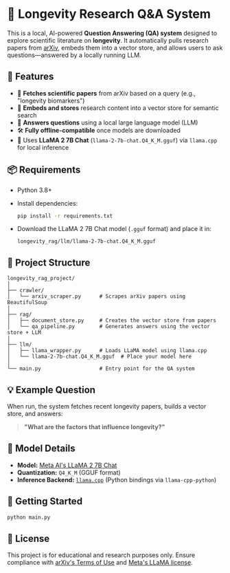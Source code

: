 # 🧬 Longevity Research Q&A System

This is a local, AI-powered **Question Answering (QA) system** designed to explore scientific literature on **longevity**. It automatically pulls research papers from [arXiv](https://arxiv.org/), embeds them into a vector store, and allows users to ask questions—answered by a locally running LLM.

## 🚀 Features

- 🔎 **Fetches scientific papers** from arXiv based on a query (e.g., "longevity biomarkers")
- 🧠 **Embeds and stores** research content into a vector store for semantic search
- 💬 **Answers questions** using a local large language model (LLM)
- 🛠️ **Fully offline-compatible** once models are downloaded
- 🤖 Uses **LLaMA 2 7B Chat** (`llama-2-7b-chat.Q4_K_M.gguf`) via `llama.cpp` for local inference

## 📦 Requirements

- Python 3.8+
- Install dependencies:
  ```bash
  pip install -r requirements.txt
  ```

- Download the LLaMA 2 7B Chat model (`.gguf` format) and place it in:
  ```
  longevity_rag/llm/llama-2-7b-chat.Q4_K_M.gguf
  ```

## 📂 Project Structure

```
longevity_rag_project/
│
├── crawler/
│   └── arxiv_scraper.py      # Scrapes arXiv papers using BeautifulSoup
│
├── rag/
│   ├── document_store.py     # Creates the vector store from papers
│   └── qa_pipeline.py        # Generates answers using the vector store + LLM
│
├── llm/
│   ├── llama_wrapper.py      # Loads LLaMA model using llama.cpp
│   └── llama-2-7b-chat.Q4_K_M.gguf  # Place your model here
│
└── main.py                   # Entry point for the QA system
```

## 💡 Example Question

When run, the system fetches recent longevity papers, builds a vector store, and answers:

> **"What are the factors that influence longevity?"**

## 🧠 Model Details

- **Model:** [Meta AI's LLaMA 2 7B Chat](https://ai.meta.com/llama/)
- **Quantization:** `Q4_K_M` (GGUF format)
- **Inference Backend:** [`llama.cpp`](https://github.com/ggerganov/llama.cpp) (Python bindings via `llama-cpp-python`)

## 🏁 Getting Started

```bash
python main.py
```

## 📜 License

This project is for educational and research purposes only. Ensure compliance with [arXiv's Terms of Use](https://arxiv.org/help/general) and [Meta's LLaMA license](https://ai.meta.com/resources/models-and-libraries/llama-downloads/).